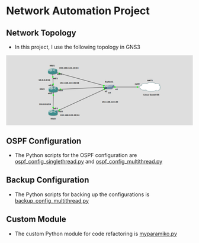 # Network Automation Project
## Network Topology
- In this project, I use the following topology in GNS3

<div align="center">
<img src="./img/topology.jpg" width="600" align=center>
</div>

## OSPF Configuration
- The Python scripts for the OSPF configuration are [ospf_config_singlethread.py](/ospf_config_singlethread.py) and [ospf_config_multithread.py](/ospf_config_multithread.py)

## Backup Configuration
- The Python scripts for backing up the configurations is [backup_config_multithread.py](/backup_config_multithread.py)

## Custom Module
- The custom Python module for code refactoring is [myparamiko.py](/myparamiko.py)
